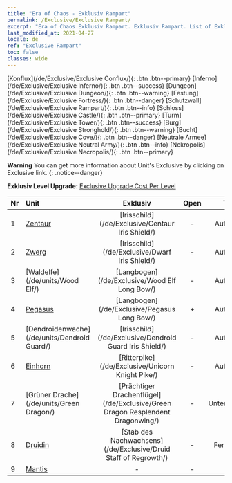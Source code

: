 ```yaml
---
title: "Era of Chaos - Exklusiv Rampart"
permalink: /Exclusive/Exclusive Rampart/
excerpt: "Era of Chaos Exklusiv Rampart. Exklusiv Rampart. List of Exklusiv Rampart in Era of Chaos"
last_modified_at: 2021-04-27
locale: de
ref: "Exclusive Rampart"
toc: false
classes: wide
---
```

 [Konflux](/de/Exclusive/Exclusive Conflux/){: .btn .btn--primary} [Inferno](/de/Exclusive/Exclusive Inferno/){: .btn .btn--success} [Dungeon](/de/Exclusive/Exclusive Dungeon/){: .btn .btn--warning} [Festung](/de/Exclusive/Exclusive Fortress/){: .btn .btn--danger} [Schutzwall](/de/Exclusive/Exclusive Rampart/){: .btn .btn--info} [Schloss](/de/Exclusive/Exclusive Castle/){: .btn .btn--primary} [Turm](/de/Exclusive/Exclusive Tower/){: .btn .btn--success} [Burg](/de/Exclusive/Exclusive Stronghold/){: .btn .btn--warning} [Bucht](/de/Exclusive/Exclusive Cove/){: .btn .btn--danger} [Neutrale Armee](/de/Exclusive/Exclusive Neutral Army/){: .btn .btn--info} [Nekropolis](/de/Exclusive/Exclusive Necropolis/){: .btn .btn--primary} 

**Warning** You can get more information about Unit's Exclusive by clicking on Exclusive link. 
{: .notice--danger}

 **Exklusiv Level Upgrade:** [Exclusive Upgrade Cost Per Level](/Exclusive/ExclusiveUpgradeCostPerLevel/)

  | Nr |         Unit        | Exklusiv | Open  |    Type   |  Item to Rank UP      |  Skin   |
  |:---|:--------------------|:-------------:|:-----:|:---------:|:---------------------:|:-------:|
  | 1  | [Zentaur](/de/units/Centaur/) | [Irisschild](/de/Exclusive/Centaur Iris Shield/) | - | Aufladung | [Irisschild-Token](/ItemsDE/con_913/) | - |
  | 2  | [Zwerg](/de/units/Dwarf/) | [Irisschild](/de/Exclusive/Dwarf Iris Shield/) | - | Aufladung | [Irisschild-Token](/ItemsDE/con_913/) | - |
  | 3  | [Waldelfe](/de/units/Wood Elf/) | [Langbogen](/de/Exclusive/Wood Elf Long Bow/) | - | Aufladung | [Langbogen-Token](/ItemsDE/con_914/) | - |
  | 4  | [Pegasus](/de/units/Pegasus/) | [Langbogen](/de/Exclusive/Pegasus Long Bow/) | + | Aufladung | [Langbogen-Token](/ItemsDE/con_914/) | - |
  | 5  | [Dendroidenwache](/de/units/Dendroid Guard/) | [Irisschild](/de/Exclusive/Dendroid Guard Iris Shield/) | - | Aufladung | [Irisschild-Token](/ItemsDE/con_913/) | - |
  | 6  | [Einhorn](/de/units/Unicorn/) | [Ritterpike](/de/Exclusive/Unicorn Knight Pike/) | - | Aufladung | [Ritterpike-Token](/ItemsDE/con_916/) | - |
  | 7  | [Grüner Drache](/de/units/Green Dragon/) | [Prächtiger Drachenflügel](/de/Exclusive/Green Dragon Resplendent Dragonwing/) | - | Unterstützung | [Prächtiger-Drachenflügel-Token](/ItemsDE/con_976/) | [Prächtiger-Drachenflügel-Spezialskin](/ItemsDE/con_644/) |
  | 8  | [Druidin](/de/units/Druid/) | [Stab des Nachwachsens](/de/Exclusive/Druid Staff of Regrowth/) | - | Fernkampf | [„Stab des Nachwachsens“-Token](/ItemsDE/con_977/) | [„Stab des Nachwachsens“-Spezialskin](/ItemsDE/con_645/) |
  | 9  | [Mantis](/de/units/Mantis/) | - | - | - | none | none |
